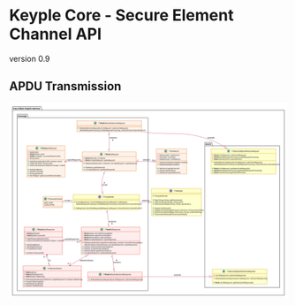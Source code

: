 # Keyple Core - Secure Element Channel API
version 0.9

## APDU Transmission
![APDU Transmission v0.8](img/KeypleCore_SeChannel_ClassDiag_ReaderMessage_0_9_0.svg)
